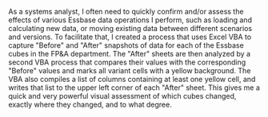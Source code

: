 As a systems analyst, I often need to quickly confirm and/or assess the effects of various Essbase data operations I perform, such as loading and calculating new data, or moving existing data between different scenarios and versions. To facilitate that, I created a process that uses Excel VBA to capture "Before" and "After" snapshots of data for each of the Essbase cubes in the FP&A department. The "After" sheets are then analyzed by a second VBA process that compares their values with the corresponding "Before" values and marks all variant cells with a yellow background. The VBA also compiles a list of columns containing at least one yellow cell, and writes that list to the upper left corner of each "After" sheet. This gives me a quick and very powerful visual assessment of which cubes changed, exactly where they changed, and to what degree.
